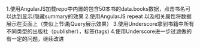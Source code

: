 1.使用AngularJS加载repo中内置的包含50本书的data.books数据，点击书名可以达到显示/隐藏summary的效果
2.使用AngularJS repeat 以及相关属性将数据展示在页面上（类似上节课jQuery展示效果）
3.使用Underscore拿到书籍中所有不同类型的出版社（publisher），标签(tags)
4.使用Underscore进一步过滤做的有一定的问题，继续改进
